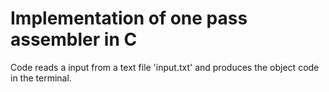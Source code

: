 # Implementation of one pass assembler in C

Code reads a input from a text file 'input.txt' and produces the object code in the terminal. 
